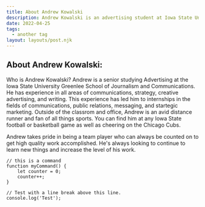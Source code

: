 ```yaml
---
title: About Andrew Kowalski
description: Andrew Kowalski is an advertising student at Iowa State University with an expected graduation date of May 14th, 2022.
date: 2022-04-25
tags:
  - another tag
layout: layouts/post.njk
---
```


## About Andrew Kowalski:

Who is Andrew Kowalski? Andrew is a senior studying Advertising at the Iowa State University Greenlee School of Journalism and Communications. He has experience in all areas of communications, strategy, creative advertising, and writing. This experience has led him to internships in the fields of communications, public relations, messaging, and startegic marketing. Outside of the classrom and office, Andrew is an avid distance runner and fan of all things sports. You can find him at any Iowa State football or basketball game as well as cheering on the Chicago Cubs. 

Andrew takes pride in being a team player who can always be counted on to get high quality work accomplished. He's always looking to continue to learn new things and increase the level of his work.

```text/2-3
// this is a command
function myCommand() {
	let counter = 0;
	counter++;
}

// Test with a line break above this line.
console.log('Test');
```
